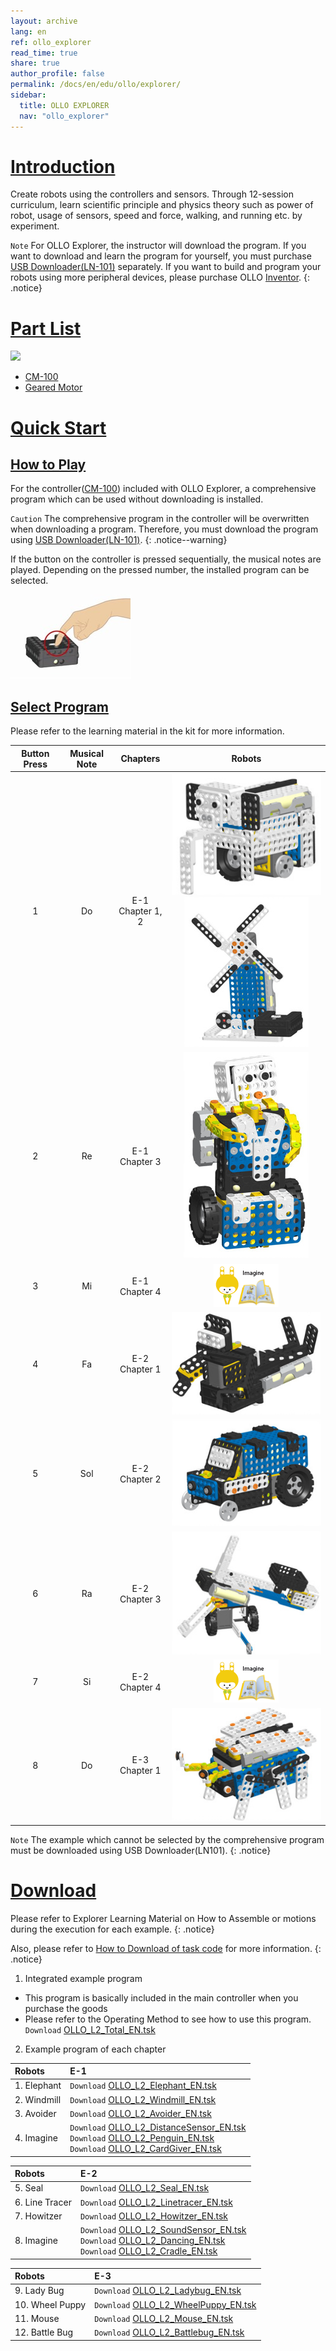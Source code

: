 ```yaml
---
layout: archive
lang: en
ref: ollo_explorer
read_time: true
share: true
author_profile: false
permalink: /docs/en/edu/ollo/explorer/
sidebar:
  title: OLLO EXPLORER
  nav: "ollo_explorer"
---
```


# [Introduction](#introduction)
Create robots using the controllers and sensors.
Through 12-session curriculum, learn scientific principle and physics theory such as power of robot, usage of sensors, speed and force, walking, and running etc. by experiment.

`Note` For OLLO Explorer, the instructor will download the program.  If you want to download and learn the program for yourself, you must purchase [USB Downloader(LN-101)] separately. If you want to build and program your robots using more peripheral devices, please purchase OLLO [Inventor].
{: .notice}

# [Part List](#part-list)

![][ollo_explore_partlist]

- [CM-100]
- [Geared Motor]

# [Quick Start](#quick-start)

## [How to Play](#how-to-play)

For the controller([CM-100]) included with OLLO Explorer, a comprehensive program which can be used without downloading is installed.

`Caution` The comprehensive program in the controller will be overwritten when downloading a program. Therefore, you must download the program using [USB Downloader(LN-101)].
{: .notice--warning}

If the button on the controller is pressed sequentially, the musical notes are played. Depending on the pressed number, the installed program can be selected.

![cm-100-operate][img_01]

## [Select Program](#select-program)
Please refer to the learning material in the kit for more information.

|Button Press|Musical Note|Chapters|Robots|
| :-----: | :-----: | :-----: | :-----: |
|1|Do|E-1<br>Chapter 1, 2|![img_02][img_02]![img_03][img_03]|
|2|Re|E-1<br>Chapter 3|![img_04][img_04]|
|3|Mi|E-1<br>Chapter 4|![img_05][img_05]|
|4|Fa|E-2<br>Chapter 1|![img_06][img_06]|
|5|Sol|E-2<br>Chapter 2|![img_07][img_07]|
|6|Ra|E-2<br>Chapter 3|![img_08][img_08]|
|7|Si|E-2<br>Chapter 4|![img_05][img_05]|
|8|Do|E-3<br>Chapter 1|![img_09][img_09]|

`Note` The example which cannot be selected by the comprehensive program must be downloaded using USB Downloader(LN101).
{: .notice}

# [Download](#download)

Please refer to Explorer Learning Material on How to Assemble or motions during the execution for each example.
{: .notice}

Also, please refer to [How to Download of task code] for more information.
{: .notice}

1. Integrated example program
  - This program is basically included in the main controller when you purchase the goods
  - Please refer to the Operating Method to see how to use this program.
  `Download` [OLLO_L2_Total_EN.tsk]

2. Example program of each chapter

|Robots|E-1|
| :----- | :----- |
|1. Elephant|`Download` [OLLO_L2_Elephant_EN.tsk]|
|2. Windmill|`Download` [OLLO_L2_Windmill_EN.tsk]|
|3. Avoider|`Download` [OLLO_L2_Avoider_EN.tsk]|
|4. Imagine|`Download` [OLLO_L2_DistanceSensor_EN.tsk]<br />`Download` [OLLO_L2_Penguin_EN.tsk]<br />`Download` [OLLO_L2_CardGiver_EN.tsk]|

|Robots|E-2|
| :----- | :----- |
|5. Seal|`Download` [OLLO_L2_Seal_EN.tsk]|
|6. Line Tracer|`Download` [OLLO_L2_Linetracer_EN.tsk]|
|7. Howitzer|`Download` [OLLO_L2_Howitzer_EN.tsk]|
|8. Imagine|`Download` [OLLO_L2_SoundSensor_EN.tsk]<br />`Download` [OLLO_L2_Dancing_EN.tsk]<br />`Download` [OLLO_L2_Cradle_EN.tsk]|

|Robots|E-3|
| :----- | :----- |
|9. Lady Bug|`Download` [OLLO_L2_Ladybug_EN.tsk]|
|10. Wheel Puppy|`Download` [OLLO_L2_WheelPuppy_EN.tsk]|
|11. Mouse|`Download` [OLLO_L2_Mouse_EN.tsk]|
|12. Battle Bug|`Download` [OLLO_L2_Battlebug_EN.tsk]|


[USB Downloader(LN-101)]: /docs/en/parts/interface/ln-101/
[Inventor]: /docs/en/edu/ollo/inventor/
[CM-100]: /docs/en/parts/controller/cm-100/
[Geared Motor]: /docs/en/parts/motor/geared_motor/
[How to Download of task code]: /docs/en/faq/download_task_code/
[ollo_explore_partlist]: /assets/images/edu/ollo/ollo_explorer_partlist.png
[img_01]: /assets/images/edu/ollo/ollo_lvl2_001.jpg
[img_02]: /assets/images/edu/ollo/ollo_lvl2_elephant.jpg
[img_03]: /assets/images/edu/ollo/ollo_lvl2_windmill.jpg
[img_04]: /assets/images/edu/ollo/ollo_lvl2_introduce_robot.jpg
[img_05]: /assets/images/edu/ollo/ollo_lvl2_imagine.png
[img_06]: /assets/images/edu/ollo/ollo_lvl2_seal.jpg
[img_07]: /assets/images/edu/ollo/ollo_lvl2_car.jpg
[img_08]: /assets/images/edu/ollo/ollo_lvl2_howitzer.jpg
[img_09]: /assets/images/edu/ollo/ollo_lvl2_ladybug.jpg

[OLLO_L2_Total_EN.tsk]: http://support.robotis.com/en/baggage_files/ollo/edu_2nd/ollo_l2_total_en.tsk
[OLLO_L2_Elephant_EN.tsk]: http://support.robotis.com/en/baggage_files/ollo/edu_2nd/ollo_l2_elephant_en.tsk
[OLLO_L2_Windmill_EN.tsk]: http://support.robotis.com/en/baggage_files/ollo/edu_2nd/ollo_l2_elephant_en.tsk
[OLLO_L2_Avoider_EN.tsk]:http://support.robotis.com/en/baggage_files/ollo/edu_2nd/ollo_l2_avoider_en.tsk
[OLLO_L2_DistanceSensor_EN.tsk]: http://support.robotis.com/en/baggage_files/ollo/edu_2nd/ollo_l2_distancesensor_en.tsk
[OLLO_L2_Penguin_EN.tsk]: http://support.robotis.com/en/baggage_files/ollo/edu_2nd/ollo_l2_penguin_en.tsk
[OLLO_L2_CardGiver_EN.tsk]: http://support.robotis.com/en/baggage_files/ollo/edu_2nd/ollo_l2_cardgiver_en.tsk
[OLLO_L2_Seal_EN.tsk]: http://support.robotis.com/en/baggage_files/ollo/edu_2nd/ollo_l2_seal_en.tsk
[OLLO_L2_Linetracer_EN.tsk]: http://support.robotis.com/en/baggage_files/ollo/edu_2nd/ollo_l2_linetracer_en.tsk
[OLLO_L2_Howitzer_EN.tsk]: http://support.robotis.com/en/baggage_files/ollo/edu_2nd/ollo_l2_howitzer_en.tsk
[OLLO_L2_SoundSensor_EN.tsk]: http://support.robotis.com/en/baggage_files/ollo/edu_2nd/ollo_l2_soundsensor_en.tsk
[OLLO_L2_Dancing_EN.tsk]: http://support.robotis.com/en/baggage_files/ollo/edu_2nd/ollo_l2_dancing_en.tsk
[OLLO_L2_Cradle_EN.tsk]: http://support.robotis.com/en/baggage_files/ollo/edu_2nd/ollo_l2_cradle_en.tsk
[OLLO_L2_Ladybug_EN.tsk]: http://support.robotis.com/en/baggage_files/ollo/edu_2nd/ollo_l2_ladybug_en.tsk
[OLLO_L2_WheelPuppy_EN.tsk]: http://support.robotis.com/en/baggage_files/ollo/edu_2nd/ollo_l2_wheelpuppy_en.tsk
[OLLO_L2_Mouse_EN.tsk]: http://support.robotis.com/en/baggage_files/ollo/edu_2nd/ollo_l2_mouse_en.tsk
[OLLO_L2_Battlebug_EN.tsk]: http://support.robotis.com/en/baggage_files/ollo/edu_2nd/ollo_l2_battlebug_en.tsk
